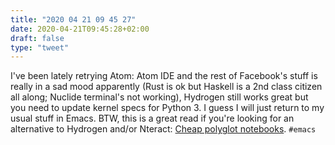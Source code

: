 ```yaml
---
title: "2020 04 21 09 45 27"
date: 2020-04-21T09:45:28+02:00
draft: false
type: "tweet"
---
```


I've been lately retrying Atom: Atom IDE and the rest of Facebook's stuff is really in a sad mood apparently (Rust is ok but Haskell is a 2nd class citizen all along; Nuclide terminal's not working), Hydrogen still works great but you need to update kernel specs for Python 3. I guess I will just return to my usual stuff in Emacs. BTW, this is a great read if you're looking for an alternative to Hydrogen and/or Nteract: [Cheap polyglot notebooks](https://lepisma.xyz/2016/11/02/org-babel/). `#emacs`
